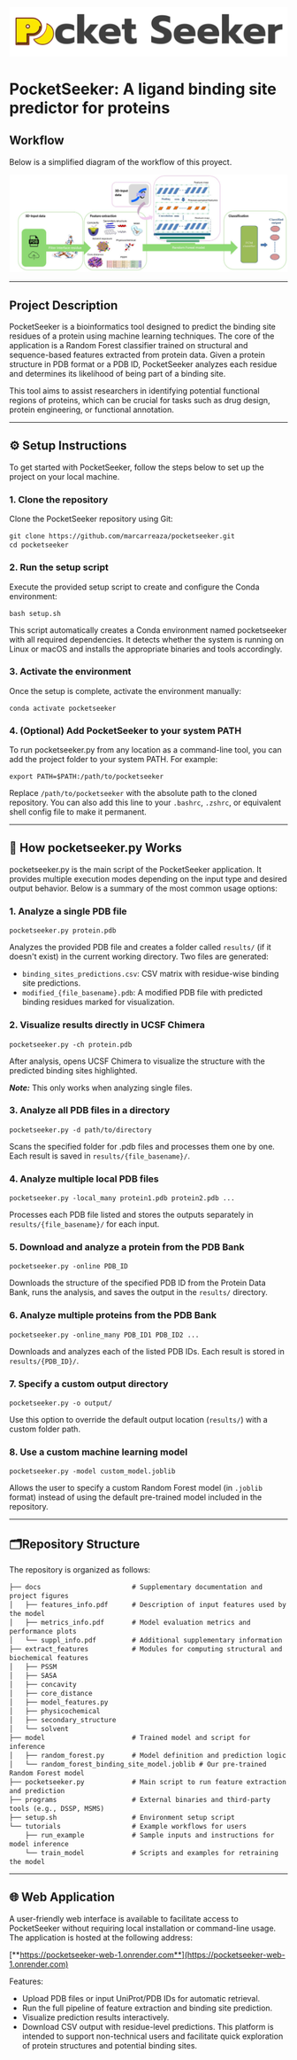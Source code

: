 ![Logo de PocketSeeker](programs/img/logo.png)

# PocketSeeker: A ligand binding site predictor for proteins

## Workflow

Below is a simplified diagram of the workflow of this proyect.

![Workflow Diagram](./programs/img/esq.jpeg)

------------------------------------------------------------------------

## Project Description

PocketSeeker is a bioinformatics tool designed to predict the binding site residues of a protein using machine learning techniques. The core of the application is a Random Forest classifier trained on structural and sequence-based features extracted from protein data. Given a protein structure in PDB format or a PDB ID, PocketSeeker analyzes each residue and determines its likelihood of being part of a binding site.

This tool aims to assist researchers in identifying potential functional regions of proteins, which can be crucial for tasks such as drug design, protein engineering, or functional annotation.

------------------------------------------------------------------------

## ⚙️ Setup Instructions

To get started with PocketSeeker, follow the steps below to set up the project on your local machine.

### 1. Clone the repository

Clone the PocketSeeker repository using Git:

```         
git clone https://github.com/marcarreaza/pocketseeker.git
cd pocketseeker
```

### 2. Run the setup script

Execute the provided setup script to create and configure the Conda environment:

```         
bash setup.sh
```

This script automatically creates a Conda environment named pocketseeker with all required dependencies. It detects whether the system is running on Linux or macOS and installs the appropriate binaries and tools accordingly.

### 3. Activate the environment

Once the setup is complete, activate the environment manually:

```         
conda activate pocketseeker
```

### 4. (Optional) Add PocketSeeker to your system PATH

To run pocketseeker.py from any location as a command-line tool, you can add the project folder to your system PATH. For example:

```         
export PATH=$PATH:/path/to/pocketseeker
```

Replace `/path/to/pocketseeker` with the absolute path to the cloned repository. You can also add this line to your `.bashrc`, `.zshrc`, or equivalent shell config file to make it permanent.

------------------------------------------------------------------------

## ️🔎 How pocketseeker.py Works

pocketseeker.py is the main script of the PocketSeeker application. It provides multiple execution modes depending on the input type and desired output behavior. Below is a summary of the most common usage options:

### 1. Analyze a single PDB file

```         
pocketseeker.py protein.pdb
```

Analyzes the provided PDB file and creates a folder called `results/` (if it doesn't exist) in the current working directory. Two files are generated:

-   `binding_sites_predictions.csv`: CSV matrix with residue-wise binding site predictions.
-   `modified_{file_basename}.pdb`: A modified PDB file with predicted binding residues marked for visualization.

### 2. Visualize results directly in UCSF Chimera

```         
pocketseeker.py -ch protein.pdb
```

After analysis, opens UCSF Chimera to visualize the structure with the predicted binding sites highlighted.

***Note:*** This only works when analyzing single files.

### 3. Analyze all PDB files in a directory

```         
pocketseeker.py -d path/to/directory
```

Scans the specified folder for .pdb files and processes them one by one. Each result is saved in `results/{file_basename}/`.

### 4. Analyze multiple local PDB files

```         
pocketseeker.py -local_many protein1.pdb protein2.pdb ...
```

Processes each PDB file listed and stores the outputs separately in `results/{file_basename}/` for each input.

### 5. Download and analyze a protein from the PDB Bank

```         
pocketseeker.py -online PDB_ID
```

Downloads the structure of the specified PDB ID from the Protein Data Bank, runs the analysis, and saves the output in the `results/` directory.

### 6. Analyze multiple proteins from the PDB Bank

```         
pocketseeker.py -online_many PDB_ID1 PDB_ID2 ...
```

Downloads and analyzes each of the listed PDB IDs. Each result is stored in `results/{PDB_ID}/`.

### 7. Specify a custom output directory

```         
pocketseeker.py -o output/
```

Use this option to override the default output location (`results/`) with a custom folder path.

### 8. Use a custom machine learning model

```         
pocketseeker.py -model custom_model.joblib
```

Allows the user to specify a custom Random Forest model (in `.joblib` format) instead of using the default pre-trained model included in the repository.

------------------------------------------------------------------------

## 🗂️Repository Structure

The repository is organized as follows:

```         
├── docs                       # Supplementary documentation and project figures
│   ├── features_info.pdf      # Description of input features used by the model
│   ├── metrics_info.pdf       # Model evaluation metrics and performance plots
│   └── suppl_info.pdf         # Additional supplementary information
├── extract_features           # Modules for computing structural and biochemical features
│   ├── PSSM
│   ├── SASA
│   ├── concavity
│   ├── core_distance
│   ├── model_features.py
│   ├── physicochemical
│   ├── secondary_structure
│   └── solvent
├── model                      # Trained model and script for inference
│   ├── random_forest.py       # Model definition and prediction logic
│   └── random_forest_binding_site_model.joblib # Our pre-trained Random Forest model
├── pocketseeker.py            # Main script to run feature extraction and prediction
├── programs                   # External binaries and third-party tools (e.g., DSSP, MSMS)
├── setup.sh                   # Environment setup script 
└── tutorials                  # Example workflows for users
    ├── run_example            # Sample inputs and instructions for model inference
    └── train_model            # Scripts and examples for retraining the model
```

------------------------------------------------------------------------

## 🌐 Web Application

A user-friendly web interface is available to facilitate access to PocketSeeker without requiring local installation or command-line usage. The application is hosted at the following address:

[**https://pocketseeker-web-1.onrender.com**](https://pocketseeker-web-1.onrender.com)

Features: 
- Upload PDB files or input UniProt/PDB IDs for automatic retrieval. 
- Run the full pipeline of feature extraction and binding site prediction. 
- Visualize prediction results interactively. 
- Download CSV output with residue-level predictions. 
This platform is intended to support non-technical users and facilitate quick exploration of protein structures and potential binding sites.
